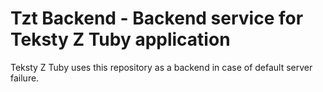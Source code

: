 # Tzt Backend - Backend service for Teksty Z Tuby application

Teksty Z Tuby uses this repository as a backend in case of default server failure.
